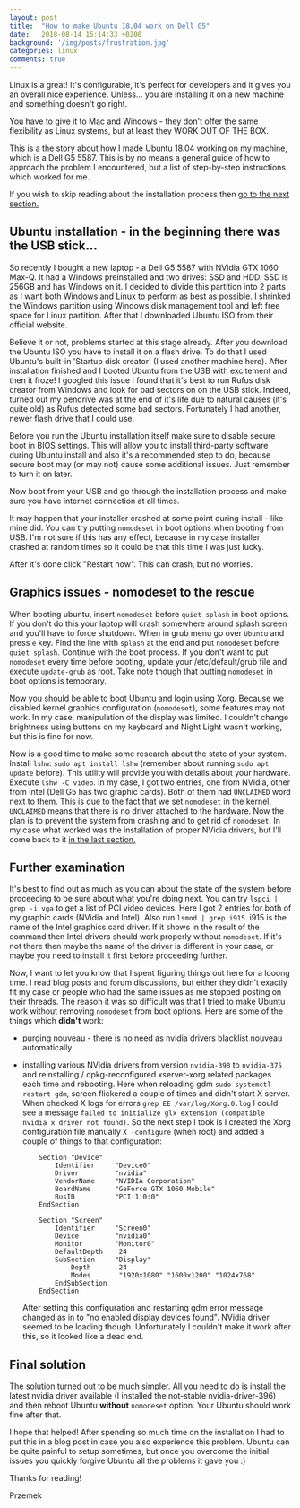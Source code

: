 ```yaml
---
layout: post
title:  "How to make Ubuntu 18.04 work on Dell G5"
date:   2018-08-14 15:14:33 +0200
background: '/img/posts/frustration.jpg'
categories: linux
comments: true
---
```


Linux is a great! It's configurable, it's perfect for developers and it gives you an overall nice experience. Unless... you are installing it
on a new machine and something doesn't go right.

You have to give it to Mac and Windows - they don't offer the same flexibility as Linux systems, but at least they
WORK OUT OF THE BOX.

This is a the story about how I made Ubuntu 18.04 working on my machine, which is a Dell G5 5587. This is by no means a general guide of how to
approach the problem I encountered, but a list of step-by-step instructions which worked for me.

If you wish to skip reading about the installation process then [go to the next section.](#graphics-issues---nomodeset-to-the-rescue)

## Ubuntu installation - in the beginning there was the USB stick...

So recently I bought a new laptop - a Dell G5 5587 with NVidia GTX 1060 <nobr>Max-Q.</nobr> It had a Windows preinstalled and two drives:
SSD and HDD. SSD is 256GB and has Windows on it. I decided to divide this partition into 2 parts as I want both Windows and Linux
to perform as best as possible. I shrinked the Windows partition using Windows disk management tool and left free space for Linux
partition. After that I downloaded Ubuntu ISO from their official website.

Believe it or not, problems started at this stage already. After you download the Ubuntu ISO you have to install it on a flash drive.
To do that I used Ubuntu's built-in 'Startup disk creator' (I used another machine here). After installation finished and I
booted Ubuntu from the USB with excitement and then it froze! I googled this issue I found that it's best to run Rufus disk creator
from Windows and look for bad sectors on on the USB stick. Indeed, turned out my pendrive was at the end of it's life due to natural causes
(it's quite old) as Rufus detected some bad sectors. Fortunately I had another, newer flash drive that I could use.

Before you run the Ubuntu installation itself make sure to disable secure boot in BIOS settings. This will allow you to install third-party software during
Ubuntu install and also it's a recommended step to do, because secure boot may (or may not) cause some additional issues. Just remember to turn it on
later.

Now boot from your USB and go through the installation process and make sure you have internet connection at all times.

It may happen that your installer crashed at some point during install - like mine did. You can try putting `nomodeset` in boot options when booting
from USB. I'm not sure if this has any effect, because in my case installer crashed at random times so it could be that this time I was just lucky.

After it's done click "Restart now". This can crash, but no worries.

## Graphics issues - nomodeset to the rescue

When booting ubuntu, insert `nomodeset` before `quiet splash` in boot options. If you don't do this your laptop will crash somewhere around splash screen
and you'll have to force shutdown. When in grub menu go over `Ubuntu` and press `e` key. Find the line with `splash` at the end and put `nomodeset`
before `quiet splash`. Continue with the boot process. If you don't want to put `nomodeset` every time before booting, update your /etc/default/grub
file and execute `update-grub` as root. Take note though that putting `nomodeset` in boot options is temporary.

Now you should be able to boot Ubuntu and login using Xorg. Because we disabled kernel graphics configuration (`nomodeset`), some
features may not work. In my case, manipulation of the display was limited. I couldn't change brightness using buttons on
my keyboard and Night Light wasn't working, but this is fine for now.

Now is a good time to make some research about the state of your system. Install `lshw`: `sudo apt install lshw` (remember about
running `sudo apt update` before). This utility will provide you with details about your hardware. Execute `lshw -C video`.
In my case, I got two entries, one from NVidia, other from Intel (Dell G5 has two graphic cards). Both of them had `UNCLAIMED`
word next to them. This is due to the fact that we set `nomodeset` in the kernel. `UNCLAIMED` means that there is no driver attached to
the hardware. Now the plan is to prevent the system from crashing and to get rid of `nomodeset`. In my case what worked was the
installation of proper NVidia drivers, but I'll come back to it [in the last section.](#final-solution)

## Further examination

It's best to find out as much as you can about the state of the system before proceeding to be sure about what you're doing next.
You can try `lspci | grep -i vga` to get a list of PCI video devices. Here I got 2 entries for both of my graphic cards
(NVidia and Intel). Also run `lsmod | grep i915`. i915 is the name of the Intel graphics card driver. If it shows in the result of the command then Intel
drivers should work properly without `nomodeset`. If it's not there then maybe the name of the driver is different in your case, or maybe
you need to install it first before proceeding further.

Now, I want to let you know that I spent figuring things out here for a looong time. I read blog posts and forum discussions,
but either they didn't exactly fit my case or people who had the same issues as me stopped posting on their threads. The reason it was so difficult
was that I tried to make Ubuntu work without removing `nomodeset` from boot options. Here are some of the things which **didn't** work:

* purging nouveau - there is no need as nvidia drivers blacklist nouveau automatically
* installing various NVidia drivers from version `nvidia-390` to `nvidia-375` and reinstalling / dpkg-reconfigured xserver-xorg related packages
  each time and rebooting. Here when reloading gdm `sudo systemctl restart gdm`, screen flickered a couple of times and didn't start X server. When checked
  X logs for errors `grep EE /var/log/Xorg.0.log` I could see a message `failed to initialize glx extension (compatible nvidia x driver not found)`.
  So the next step I took is I created the Xorg configuration file manually `X -configure` (when root) and added a couple of things to that configuration:

  ```
      Section "Device"
          Identifier     "Device0"
          Driver         "nvidia"
          VendorName     "NVIDIA Corporation"
          BoardName      "GeForce GTX 1060 Mobile"
          BusID          "PCI:1:0:0"
      EndSection

      Section "Screen"
          Identifier     "Screen0"
          Device         "nvidia0"
          Monitor        "Monitor0"
          DefaultDepth    24
          SubSection     "Display"
              Depth       24
              Modes       "1920x1080" "1600x1200" "1024x768"
          EndSubSection
      EndSection
  ```
  After setting this configuration and restarting gdm error message changed as in to "no enabled display devices found". NVidia driver seemed
  to be loading though. Unfortunately I couldn't make it work after this, so it looked like a dead end.

## Final solution
The solution turned out to be much simpler. All you need to do is install the latest nvidia driver available (I installed the not-stable nvidia-driver-396)
and then reboot Ubuntu **without** `nomodeset` option. Your Ubuntu should work fine after that.

I hope that helped! After spending so much time on the installation I had to put this in a blog post in case you also experience this problem.
Ubuntu can be quite painful to setup sometimes, but once you overcome the initial issues you quickly forgive Ubuntu all the problems it gave you :)

Thanks for reading!

Przemek
